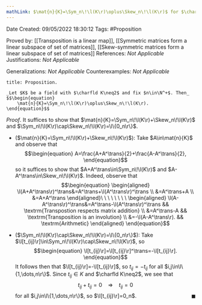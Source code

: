 ```yaml
---
mathLink: $\mat{n}{K}=\Sym_n\!\l(K\r)\oplus\Skew_n\!\l(K\r)$ for $\charfld K\neq2$
---
```


<div class="topSpace"></div>

Date Created: 09/05/2022 18:30:12
Tags: #Proposition

Proved by: [[Transposition is a linear map]], [[Symmetric matrices form a linear subspace of set of matrices]], [[Skew-symmetric matrices form a linear subspace of set of matrices]]
References: _Not Applicable_
Justifications: _Not Applicable_

Generalizations: _Not Applicable_
Counterexamples: _Not Applicable_

``` ad-Proposition
title: Proposition.

_Let $K$ be a field with $\charfld K\neq2$ and fix $n\in\N^+$. Then_
$$\begin{equation}
    \mat{n}{K}=\Sym_n\!\l(K\r)\oplus\Skew_n\!\l(K\r).
\end{equation}$$

```

_Proof_. It suffices to show that $\mat{n}{K}=\Sym_n\!\l(K\r)+\Skew_n\!\l(K\r)$ and $\Sym_n\!\l(K\r)\cap\Skew_n\!\l(K\r)=\l\{0_n\r\}$.
* ($\mat{n}{K}=\Sym_n\!\l(K\r)+\Skew_n\!\l(K\r)$): Take $A\in\mat{n}{K}$ and observe that
$$\begin{equation}
    A=\frac{A+A^\trans}{2}+\frac{A-A^\trans}{2},
\end{equation}$$
so it suffices to show that $A+A^\trans\in\Sym_n\!\l(K\r)$ and $A-A^\trans\in\Skew_n\!\l(K\r)$. Indeed, observe that
$$\begin{equation}
    \begin{aligned}
        \l(A+A^\trans\r)^\trans&=A^\trans+\l(A^\trans\r)^\trans \\
        &=A^\trans+A \\
        &=A+A^\trans
    \end{aligned}\ \ \ \ \ \ \ \ 
    \begin{aligned}
        \l(A-A^\trans\r)^\trans&=A^\trans-\l(A^\trans\r)^\trans && \textrm{Transpostion respects matrix addition} \\
        &=A^\trans-A && \textrm{Transposition is an involution} \\
        &=-\l(A-A^\trans\r). && \textrm{Arithmetic}
    \end{aligned}
\end{equation}$$

* ($\Sym_n\!\l(K\r)\cap\Skew_n\!\l(K\r)=\l\{0_n\r\}$): Take $\l[t_{ij}\r]\in\Sym_n\!\l(K\r)\cap\Skew_n\!\l(K\r)$, so
$$\begin{equation}
    \l[t_{ij}\r]=\l[t_{ij}\r]^\trans=-\l[t_{ij}\r].
\end{equation}$$
It follows then that $\l[t_{ij}\r]=-\l[t_{ij}\r]$, so $t_{ij}=-t_{ij}$ for all $i,j\in\l\{1,\dots,n\r\}$. Since $t_{ij}\in K$ and $\charfld K\neq2$, we see that
$$\begin{equation}
    t_{ij}+t_{ij}=0\ \ \ \ \Rightarrow\ \ \ \ t_{ij}=0
\end{equation}$$
for all $i,j\in\l\{1,\dots,n\r\}$, so $\l[t_{ij}\r]=0_n$.<span style="float:right;">$\blacksquare$</span>
